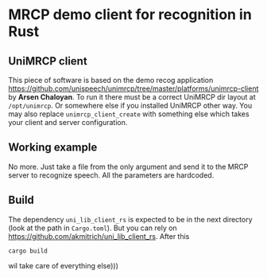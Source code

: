 # MRCP demo client for recognition in Rust
## UniMRCP client
This piece of software is based on the demo recog application https://github.com/unispeech/unimrcp/tree/master/platforms/unimrcp-client by **Arsen Chaloyan**.
To run it there must be a correct UniMRCP dir layout at `/opt/unimrcp`. Or somewhere else if you installed UniMRCP other way. You may also replace `unimrcp_client_create` with something else which takes your client and server configuration.

## Working example
No more. Just take a file from the only argument and send it to the MRCP server to recognize speech. All the parameters are hardcoded.

## Build
The dependency `uni_lib_client_rs` is expected to be in the next directory (look at the path in `Cargo.toml`). But you can rely on https://github.com/akmitrich/uni_lib_client_rs.
After this
```
cargo build
```
wil take care of everything else)))
